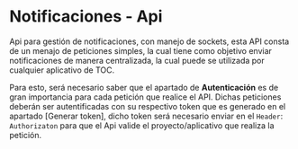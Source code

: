 # Notificaciones - Api

Api para gestión de notificaciones, con manejo de sockets, esta API consta de
un menajo de peticiones simples, la cual tiene como objetivo enviar notificaciones
de manera centralizada, la cual puede se utilizada por cualquier aplicativo de TOC.

Para esto, será necesario saber que el apartado de **Autenticación** es 
de gran importancia para cada petición que realice el API. Dichas peticiones
deberán ser autentificadas con su respectivo token que es generado en el apartado 
[Generar token], dicho token será necesario enviar en 
el `Header`: `Authorizaton` para que el Api valide el proyecto/aplicativo que realiza la
petición.



